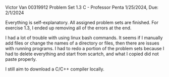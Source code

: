 Victor Van
00319912
Problem Set 1.3
C - Professor Penta
1/25/2024, Due: 2/1/2024

Everything is self-explanatory. All assigned problem sets are finished. For exercise 1.3, I ended up removing all of the errors at the end.

I had a lot of trouble with using linux bash commands. It seems if I manually add files or change the names of a directory or files, then there are issues with running programs. I had to redo a portion of the problem sets because I had to delete everything and start from scartch, and what I copied did not paste properly.

I still aim to download a C/C++ compiler locally.
